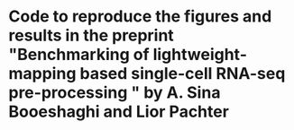 # Code to reproduce the figures and results in the preprint "Benchmarking of lightweight-mapping based single-cell RNA-seq pre-processing " by A. Sina Booeshaghi and Lior Pachter
